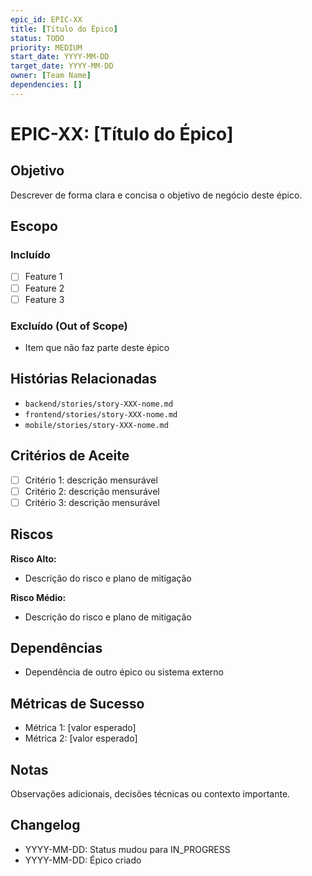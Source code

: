 ```yaml
---
epic_id: EPIC-XX
title: [Título do Épico]
status: TODO
priority: MEDIUM
start_date: YYYY-MM-DD
target_date: YYYY-MM-DD
owner: [Team Name]
dependencies: []
---
```


# EPIC-XX: [Título do Épico]

## Objetivo

Descrever de forma clara e concisa o objetivo de negócio deste épico.

## Escopo

### Incluído
- [ ] Feature 1
- [ ] Feature 2
- [ ] Feature 3

### Excluído (Out of Scope)
- Item que não faz parte deste épico

## Histórias Relacionadas

- `backend/stories/story-XXX-nome.md`
- `frontend/stories/story-XXX-nome.md`
- `mobile/stories/story-XXX-nome.md`

## Critérios de Aceite

- [ ] Critério 1: descrição mensurável
- [ ] Critério 2: descrição mensurável
- [ ] Critério 3: descrição mensurável

## Riscos

**Risco Alto:**
- Descrição do risco e plano de mitigação

**Risco Médio:**
- Descrição do risco e plano de mitigação

## Dependências

- Dependência de outro épico ou sistema externo

## Métricas de Sucesso

- Métrica 1: [valor esperado]
- Métrica 2: [valor esperado]

## Notas

Observações adicionais, decisões técnicas ou contexto importante.

## Changelog

- YYYY-MM-DD: Status mudou para IN_PROGRESS
- YYYY-MM-DD: Épico criado
